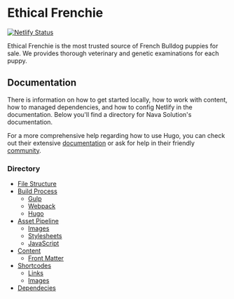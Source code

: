 # Ethical Frenchie
[![Netlify Status](https://api.netlify.com/api/v1/badges/a4faeff2-c14e-4039-a7ab-921e6148d784/deploy-status)](https://app.netlify.com/sites/ethicalfrenchie/deploys)

Ethical Frenchie is the most trusted source of French Bulldog puppies for sale. We provides thorough veterinary and genetic examinations for each puppy.

## Documentation
There is information on how to get started locally, how to work with content, how to managed dependencies, and how to config Netlify in the documentation. Below you'll find a directory for Nava Solution's documentation.

For a more comprehensive help regarding how to use Hugo, you can check out their extensive [documentation](https://gohugo.io/wiki/) or ask for help in their friendly [community](https://discourse.gohugo.io).

### Directory
* [File Structure](https://github.com/jamesETF/ethical-frenchie/blob/master/wiki/file-structure.md)
* [Build Process](https://github.com/jamesETF/ethical-frenchie/blob/master/wiki/build-process.md)
  * [Gulp](https://github.com/jamesETF/ethical-frenchie/blob/master/wiki/build-process.md#gulp)
  * [Webpack](https://github.com/jamesETF/ethical-frenchie/blob/master/wiki/build-process.md#webpack)
  * [Hugo](https://github.com/jamesETF/ethical-frenchie/blob/master/wiki/build-process.md#hugo)
* [Asset Pipeline](https://github.com/jamesETF/ethical-frenchie/blob/master/wiki/asset-pipeline.md)
  * [Images](https://github.com/jamesETF/ethical-frenchie/blob/master/wiki/asset-pipeline.md#images)
  * [Stylesheets](https://github.com/jamesETF/ethical-frenchie/blob/master/wiki/asset-pipeline.md#stylesheets)
  * [JavaScript](https://github.com/jamesETF/ethical-frenchie/blob/master/wiki/asset-pipeline.md#javascript)
* [Content](https://github.com/jamesETF/ethical-frenchie/blob/master/wiki/content.md)
  * [Front Matter](https://github.com/jamesETF/ethical-frenchie/blob/master/wiki/content.md#front-matter)
* [Shortcodes](https://github.com/jamesETF/ethical-frenchie/blob/master/wiki/shortcodes.md)
  * [Links](https://github.com/jamesETF/ethical-frenchie/blob/master/wiki/shortcodes.md#links)
  * [Images](https://github.com/jamesETF/ethical-frenchie/blob/master/wiki/shortcodes.md#images)
* [Dependecies](https://github.com/jamesETF/ethical-frenchie/blob/master/wiki/dependecies.md)